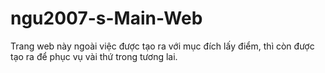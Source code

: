 # ngu2007-s-Main-Web
Trang web này ngoài việc được tạo ra với mục đích lấy điểm, thì còn được tạo ra để phục vụ vài thứ trong tương lai.
